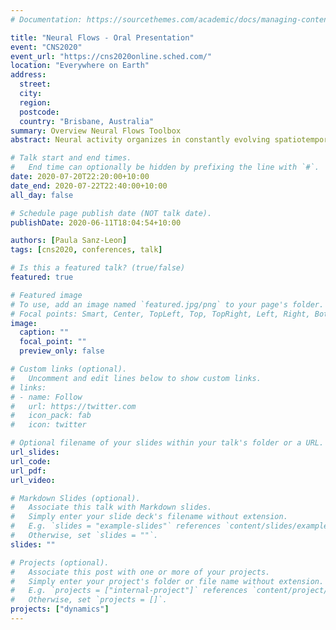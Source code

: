 ```yaml
---
# Documentation: https://sourcethemes.com/academic/docs/managing-content/

title: "Neural Flows - Oral Presentation"
event: "CNS2020"
event_url: "https://cns2020online.sched.com/"
location: "Everywhere on Earth"
address:
  street:
  city:
  region:
  postcode:
  country: "Brisbane, Australia"
summary: Overview Neural Flows Toolbox 
abstract: Neural activity organizes in constantly evolving spatiotemporal patterns of activity, also known as brain waves (Roberts et al., 2019). Indeed, wave-like patterns have been observed across multiple neuroimaging modalities and across multiple spatiotemporal scales (Muller et al., 2016; Contreras et al. 1997; Destexhe et al. 1999). However, due to experimental constraints most attention has thus far been given to localised wave dynamics in the range of micrometers to a few centimeters, rather than at the global or large-scale that would encompass the whole brain. Existing toolboxes (Muller et al., 2016; Townsend et al., 2018) are geared particularly for 2D spatial domains (e.g., LFPs or VSDs on structured rectangular grids). No tool exists to study spatiotemporal waves naturally unfolding in 3D+t as recorded with different non-invasive neuroimaging techniques (e.g, EEG, MEG, and fMRI). In this work, we present results of using our toolbox neural flows.

# Talk start and end times.
#   End time can optionally be hidden by prefixing the line with `#`.
date: 2020-07-20T22:20:00+10:00
date_end: 2020-07-22T22:40:00+10:00
all_day: false

# Schedule page publish date (NOT talk date).
publishDate: 2020-06-11T18:04:54+10:00

authors: [Paula Sanz-Leon]
tags: [cns2020, conferences, talk]

# Is this a featured talk? (true/false)
featured: true

# Featured image
# To use, add an image named `featured.jpg/png` to your page's folder. 
# Focal points: Smart, Center, TopLeft, Top, TopRight, Left, Right, BottomLeft, Bottom, BottomRight.
image:
  caption: ""
  focal_point: ""
  preview_only: false

# Custom links (optional).
#   Uncomment and edit lines below to show custom links.
# links:
# - name: Follow
#   url: https://twitter.com
#   icon_pack: fab
#   icon: twitter

# Optional filename of your slides within your talk's folder or a URL.
url_slides:
url_code:
url_pdf:
url_video:

# Markdown Slides (optional).
#   Associate this talk with Markdown slides.
#   Simply enter your slide deck's filename without extension.
#   E.g. `slides = "example-slides"` references `content/slides/example-slides.md`.
#   Otherwise, set `slides = ""`.
slides: ""

# Projects (optional).
#   Associate this post with one or more of your projects.
#   Simply enter your project's folder or file name without extension.
#   E.g. `projects = ["internal-project"]` references `content/project/deep-learning/index.md`.
#   Otherwise, set `projects = []`.
projects: ["dynamics"]
---
```



